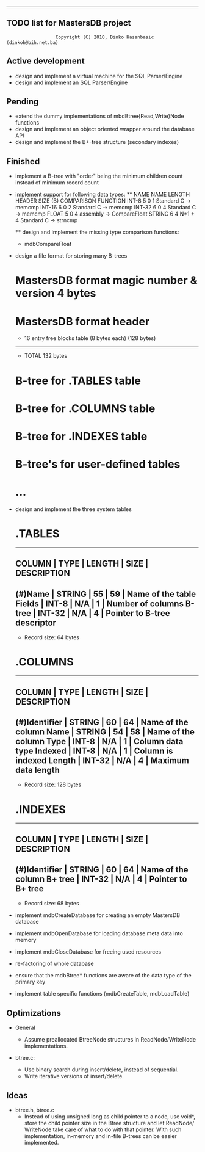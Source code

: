 -----------------------------------
  TODO list for MastersDB project
-----------------------------------
                      Copyright (C) 2010, Dinko Hasanbasic (dinkoh@bih.net.ba)

Active development
------------------
  * design and implement a virtual machine for the SQL Parser/Engine
  * design and implement an SQL Parser/Engine
  
Pending
-------
  * extend the dummy implementations of mbdBtree{Read,Write}Node functions
  * design and implement an object oriented wrapper around the database API
  * design and implement the B+-tree structure (secondary indexes)

Finished
--------
  * implement a B-tree with "order" being the minimum children count
    instead of minimum record count
    
  * implement support for following data types:
    ** NAME     NAME LENGTH  HEADER  SIZE (B)  COMPARISON FUNCTION
       INT-8    5            0       1         Standard C -> memcmp
       INT-16   6            0       2         Standard C -> memcmp
       INT-32   6            0       4         Standard C -> memcmp
       FLOAT    5            0       4         assembly   -> CompareFloat
       STRING   6            4       N*1 + 4   Standard C -> strncmp
       
    ** design and implement the missing type comparison functions:
      - mdbCompareFloat

  * design a file format for storing many B-trees
    # MastersDB format magic number & version              4 bytes
    # MastersDB format header
      - 16 entry free blocks table (8 bytes each)       (128 bytes)
      --------------------------------------------------------------
      - TOTAL                                            132 bytes
    # B-tree for .TABLES table
    # B-tree for .COLUMNS table
    # B-tree for .INDEXES table
    # B-tree's for user-defined tables
    # ...

  * design and implement the three system tables

    # .TABLES
      -----------------------------------------------------------------
      COLUMN   | TYPE   | LENGTH | SIZE | DESCRIPTION
      -----------------------------------------------------------------
      (#)Name  | STRING | 55     | 59   | Name of the table
      Fields   | INT-8  | N/A    | 1    | Number of columns
      B-tree   | INT-32 | N/A    | 4    | Pointer to B-tree descriptor
      -----------------------------------------------------------------
      - Record size: 64 bytes

    # .COLUMNS
      -----------------------------------------------------------------
      COLUMN         | TYPE   | LENGTH | SIZE | DESCRIPTION
      -----------------------------------------------------------------
      (#)Identifier  | STRING | 60     | 64   | Name of the column
      Name           | STRING | 54     | 58   | Name of the column
      Type           | INT-8  | N/A    | 1    | Column data type
      Indexed        | INT-8  | N/A    | 1    | Column is indexed
      Length         | INT-32 | N/A    | 4    | Maximum data length
      -----------------------------------------------------------------
      - Record size: 128 bytes

    # .INDEXES
      -----------------------------------------------------------------
      COLUMN         | TYPE   | LENGTH | SIZE | DESCRIPTION
      -----------------------------------------------------------------
      (#)Identifier  | STRING | 60     | 64   | Name of the column
      B+ tree        | INT-32 | N/A    | 4    | Pointer to B+ tree
      -----------------------------------------------------------------
      - Record size: 68 bytes

  * implement mdbCreateDatabase for creating an empty MastersDB database  

  * implement mdbOpenDatabase for loading database meta data into memory

  * implement mdbCloseDatabase for freeing used resources

  * re-factoring of whole database

  * ensure that the mdbBtree* functions are aware of the data type of the
    primary key
  
  * implement table specific functions (mdbCreateTable, mdbLoadTable)

Optimizations
-------------
  * General
    - Assume preallocated BtreeNode structures in ReadNode/WriteNode
      implementations.
            
  * btree.c:
    - Use binary search during insert/delete, instead of sequential.
    - Write iterative versions of insert/delete.

Ideas
-----
  * btree.h, btree.c
    - Instead of using unsigned long as child pointer to a node, use void*,
      store the child pointer size in the Btree structure and let ReadNode/
      WriteNode take care of what to do with that pointer. With such
      implementation, in-memory and in-file B-trees can be easier implemented.
